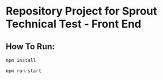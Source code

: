 # Repository Project for Sprout Technical Test - Front End

## How To Run:
`npm install` 

`npm run start`
